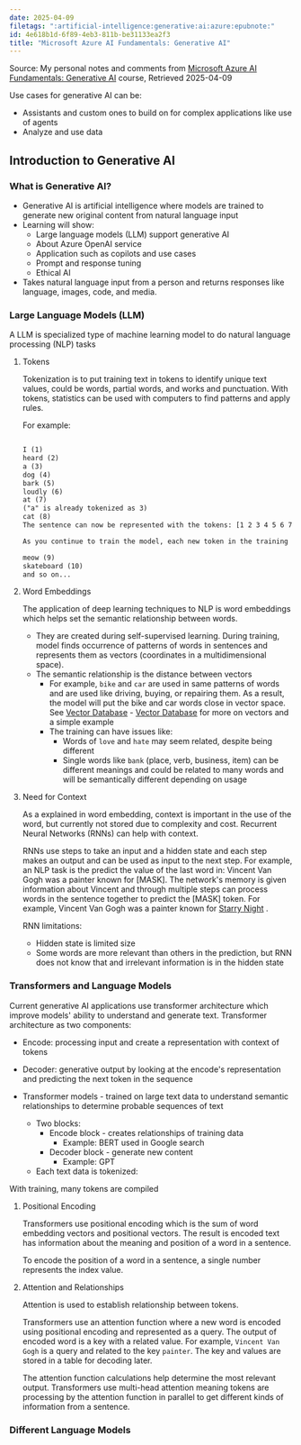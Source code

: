 ```yaml
---
date: 2025-04-09
filetags: ":artificial-intelligence:generative:ai:azure:epubnote:"
id: 4e618b1d-6f89-4eb3-811b-be31133ea2f3
title: "Microsoft Azure AI Fundamentals: Generative AI"
---
```


Source: My personal notes and comments from [Microsoft Azure AI
Fundamentals: Generative
AI](https://learn.microsoft.com/en-us/training/paths/introduction-generative-ai/)
course, Retrieved 2025-04-09

Use cases for generative AI can be:

- Assistants and custom ones to build on for complex applications like
  use of agents
- Analyze and use data

## Introduction to Generative AI

### What is Generative AI?

- Generative AI is artificial intelligence where models are trained to
  generate new original content from natural language input
- Learning will show:
  - Large language models (LLM) support generative AI
  - About Azure OpenAI service
  - Application such as copilots and use cases
  - Prompt and response tuning
  - Ethical AI
- Takes natural language input from a person and returns responses like
  language, images, code, and media.

### Large Language Models (LLM)

A LLM is specialized type of machine learning model to do natural
language processing (NLP) tasks

1.  Tokens

    Tokenization is to put training text in tokens to identify unique
    text values, could be words, partial words, and works and
    punctuation. With tokens, statistics can be used with computers to
    find patterns and apply rules.

    For example:

    ``` txt

    I (1)
    heard (2)
    a (3)
    dog (4)
    bark (5)
    loudly (6)
    at (7)
    ("a" is already tokenized as 3)
    cat (8)
    The sentence can now be represented with the tokens: [1 2 3 4 5 6 7 3 8]. Similarly, the sentence "I heard a cat" could be represented as [1 2 3 8].

    As you continue to train the model, each new token in the training text is added to the vocabulary with appropriate token IDs:

    meow (9)
    skateboard (10)
    and so on...

    ```

2.  Word Embeddings

    The application of deep learning techniques to NLP is word
    embeddings which helps set the semantic relationship between words.

    - They are created during self-supervised learning. During training,
      model finds occurrence of patterns of words in sentences and
      represents them as vectors (coordinates in a multidimensional
      space).
    - The semantic relationship is the distance between vectors
      - For example, `bike` and `car` are used in same patterns of words
        and are used like driving, buying, or repairing them. As a
        result, the model will put the bike and car words close in
        vector space. See [Vector
        Database](../006-3-tech-ai-vector-database) - [Vector
        Database](id:67032821-f795-4059-bc63-ae4adada458a) for more on
        vectors and a simple example
      - The training can have issues like:
        - Words of `love` and `hate` may seem related, despite being
          different
        - Single words like `bank` (place, verb, business, item) can be
          different meanings and could be related to many words and will
          be semantically different depending on usage

3.  Need for Context

    As a explained in word embedding, context is important in the use of
    the word, but currently not stored due to complexity and cost.
    Recurrent Neural Networks (RNNs) can help with context.

    RNNs use steps to take an input and a hidden state and each step
    makes an output and can be used as input to the next step. For
    example, an NLP task is the predict the value of the last word in:
    Vincent Van Gogh was a painter known for \[MASK\]. The network's
    memory is given information about Vincent and through multiple steps
    can process words in the sentence together to predict the \[MASK\]
    token. For example, Vincent Van Gogh was a painter known for
    <u>Starry Night</u> .

    RNN limitations:

    - Hidden state is limited size
    - Some words are more relevant than others in the prediction, but
      RNN does not know that and irrelevant information is in the hidden
      state

### Transformers and Language Models

Current generative AI applications use transformer architecture which
improve models' ability to understand and generate text. Transformer
architecture as two components:

- Encode: processing input and create a representation with context of
  tokens

- Decoder: generative output by looking at the encode's representation
  and predicting the next token in the sequence

- Transformer models - trained on large text data to understand semantic
  relationships to determine probable sequences of text

  - Two blocks:
    - Encode block - creates relationships of training data
      - Example: BERT used in Google search
    - Decoder block - generate new content
      - Example: GPT
  - Each text data is tokenized:

With training, many tokens are compiled

1.  Positional Encoding

    Transformers use positional encoding which is the sum of word
    embedding vectors and positional vectors. The result is encoded text
    has information about the meaning and position of a word in a
    sentence.

    To encode the position of a word in a sentence, a single number
    represents the index value.

2.  Attention and Relationships

    Attention is used to establish relationship between tokens.

    Transformers use an attention function where a new word is encoded
    using positional encoding and represented as a query. The output of
    encoded word is a key with a related value. For example,
    `Vincent Van Gogh` is a query and related to the key `painter`. The
    key and values are stored in a table for decoding later.

    The attention function calculations help determine the most relevant
    output. Transformers use multi-head attention meaning tokens are
    processing by the attention function in parallel to get different
    kinds of information from a sentence.

### Different Language Models
